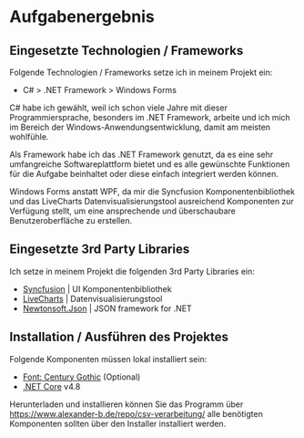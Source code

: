 # Aufgabenergebnis

## Eingesetzte Technologien / Frameworks

Folgende Technologien / Frameworks setze ich in meinem Projekt ein:

- C# > .NET Framework > Windows Forms

C# habe ich gewählt, weil ich schon viele Jahre mit dieser Programmiersprache, besonders im .NET Framework, arbeite und ich mich im Bereich der Windows-Anwendungsentwicklung, damit am meisten wohlfühle.

Als Framework habe ich das .NET Framework genutzt, da es eine sehr umfangreiche Softwareplattform bietet und es alle gewünschte Funktionen für die Aufgabe beinhaltet oder diese einfach integriert werden können.

Windows Forms anstatt WPF, da mir die Syncfusion Komponentenbibliothek und das LiveCharts Datenvisualisierungstool ausreichend Komponenten zur Verfügung stellt, um eine ansprechende und überschaubare Benutzeroberfläche zu erstellen.

## Eingesetzte 3rd Party Libraries

Ich setze in meinem Projekt die folgenden 3rd Party Libraries ein:
- [Syncfusion](https://syncfusion.com) | UI Komponentenbibliothek
- [LiveCharts](https://lvcharts.net/) | Datenvisualisierungstool
- [Newtonsoft.Json](https://www.newtonsoft.com/json) | JSON framework for .NET

## Installation / Ausführen des Projektes

Folgende Komponenten müssen lokal installiert sein:
- [Font: Century Gothic](https://ttfonts.net/de/font/9410_CenturyGothic.htm) (Optional)
- [.NET Core](https://dotnet.microsoft.com/download) v4.8

Herunterladen und installieren können Sie das Programm über https://www.alexander-b.de/repo/csv-verarbeitung/ alle benötigten Komponenten sollten über den Installer installiert werden.
